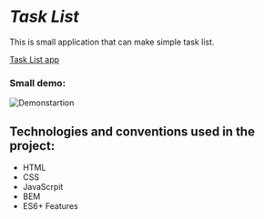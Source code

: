 # ***Task List***

This is small application that can make simple task list.


[Task List app](https://arkadiuszsulborski.github.io/Task-list/)

### Small demo:
![Demonstartion](https://media.giphy.com/media/nfjV5aPKMgS7kTaX2t/giphy.gif)

##  Technologies and conventions used in the project:

 - HTML
 - CSS
 - JavaScrpit
 - BEM
 - ES6+ Features
